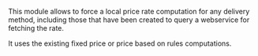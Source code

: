 This module allows to force a local price rate computation for any
delivery method, including those that have been created to query a
webservice for fetching the rate.

It uses the existing fixed price or price based on rules computations.
